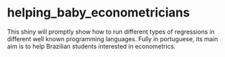 # helping_baby_econometricians
This shiny will promptly show how to run different types of regressions in different well known programming languages. Fully in portuguese, its main aim is to help Brazilian students interested in econometrics.
